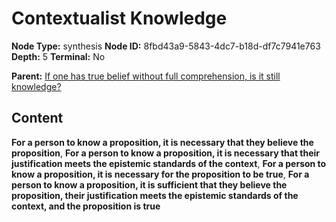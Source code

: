 # Contextualist Knowledge

**Node Type:** synthesis
**Node ID:** 8fbd43a9-5843-4dc7-b18d-df7c7941e763
**Depth:** 5
**Terminal:** No

**Parent:** [If one has true belief without full comprehension, is it still knowledge?](if-one-has-true-belief-without-full-comprehension-is-it-still-knowledge-antithesis-e4747543-3cf2-4c37-bf76-d203c34cd3e3.md)

## Content

**For a person to know a proposition, it is necessary that they believe the proposition**, **For a person to know a proposition, it is necessary that their justification meets the epistemic standards of the context**, **For a person to know a proposition, it is necessary for the proposition to be true**, **For a person to know a proposition, it is sufficient that they believe the proposition, their justification meets the epistemic standards of the context, and the proposition is true**

